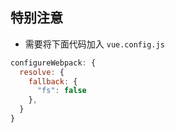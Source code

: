 ## 特别注意

- 需要将下面代码加入 `vue.config.js`

```js
configureWebpack: {
  resolve: {
    fallback: {
      "fs": false
    },
  }
}
```
